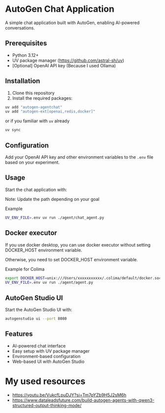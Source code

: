 # AutoGen Chat Application

A simple chat application built with AutoGen, enabling AI-powered conversations.

## Prerequisites

- Python 3.12+
- UV package manager (https://github.com/astral-sh/uv)
- [Optional] OpenAI API key (Because I used Ollama)

## Installation

1. Clone this repository
2. Install the required packages:

```bash
uv add "autogen-agentchat"
uv add "autogen-ext[openai,redis,docker]"
```

or if you familiar with `uv` already

```bash
uv sync
```

## Configuration

Add your OpenAI API key and other environment variables to the `.env` file based on your experiment.

## Usage

Start the chat application with:

Note: Update the path depending on your goal

Example

```bash
UV_ENV_FILE=.env uv run ./agent/chat_agent.py
```

## Docker executor

If you use docker desktop, you can use docker executor without setting DOCKER_HOST environment variable.

Otherwise, you need to set DOCKER_HOST environment variable.

Example for Colima

```bash
export DOCKER_HOST=unix:///Users/xxxxxxxxxxx/.colima/default/docker.sock
UV_ENV_FILE=.env uv run ./agent/agent.py
```

## AutoGen Studio UI

Start the AutoGen Studio UI with:

```bash
autogenstudio ui --port 8080
```

## Features

- AI-powered chat interface
- Easy setup with UV package manager
- Environment-based configuration
- Web-based UI with AutoGen Studio

# My used resources

- https://youtu.be/VukcfLpuDJY?si=Tm7pYZb9H5J2sM6h
- https://www.dataleadsfuture.com/build-autogen-agents-with-qwen3-structured-output-thinking-mode/